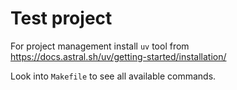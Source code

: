 # Test project

For project management install `uv` tool from https://docs.astral.sh/uv/getting-started/installation/

Look into `Makefile` to see all available commands.
